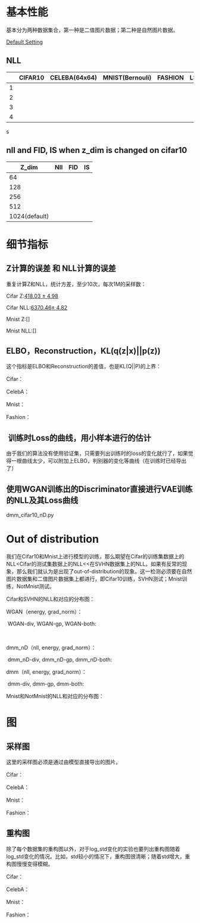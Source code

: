# 基本性能

基本分为两种数据集合，第一种是二值图片数据；第二种是自然图片数据。

[Default Setting](http://mlserver.ipwx.me:7897/5de601d3ceacfbad434dc02a/)

## NLL

|      | CIFAR10 | CELEBA(64x64) | MNIST(Bernouli) | FASHION | LSUN |
| ---- | :-----: | ------------- | --------------- | ------- | ---- |
| 1    |         |               |                 |         |      |
| 2    |         |               |                 |         |      |
| 3    |         |               |                 |         |      |
| 4    |         |               |                 |         |      |

s

## nll and FID, IS when z_dim is changed on cifar10

| Z_dim         | Nll  | FID  | IS   |
| ------------- | ---- | ---- | ---- |
| 64            |      |      |      |
| 128           |      |      |      |
| 256           |      |      |      |
| 512           |      |      |      |
| 1024(default) |      |      |      |

# 细节指标

## Z计算的误差 和 NLL计算的误差

重复计算Z和NLL，统计方差，至少10次，每次1M的采样数：

Cifar Z:[418.03 $\pm$ 4.98](http://mlserver.ipwx.me:7897/5df8d816ceacfbad434dc062/)

Cifar NLL:[6370.46$\pm$ 4.82](http://mlserver.ipwx.me:7897/5df8d816ceacfbad434dc062/)

Mnist Z:[]

Mnist NLL:[]



## ELBO，Reconstruction，KL(q(z|x)||p(z))

这个指标是ELBO和Reconstruction的差值，也是KL(Q||P)的上界：

Cifar：



CelebA：



Mnist：



Fashion：



##  训练时Loss的曲线，用小样本进行的估计

由于我们的算法没有使用验证集，只需要列出训练时的loss的变化就行了，如果觉得一根曲线太少，可以附加上ELBO，判别器的变化等曲线（在训练时已经导出了）





## 使用WGAN训练出的Discriminator直接进行VAE训练的NLL及其Loss曲线

dmm_cifar10_nD.py







# Out of distribution

我们在Cifar10和Mnist上进行模型的训练，那么期望在Cifar的训练集数据上的NLL<Cifar的测试集数据上的NLL<<在SVHN数据集上的NLL。如果有反常的现象，那么我们就认为是出现了out-of-distribution的现象。这一检测必须要在自然图片数据集和二值图片数据集上都进行，即Cifar10训练，SVHN测试；Mnist训练，NotMnist测试。

Cifar和SVHN的NLL和对应的分布图：

WGAN（energy, grad_norm）：

​	WGAN-div, WGAN-gp, WGAN-both:

​	

dmm_nD（nll, energy, grad_norm）：

​	dmm_nD-div, dmm_nD-gp, dmm_nD-both:



dmm（nll, energy, grad_norm）：

​	dmm-div, dmm-gp, dmm-both:



Mnist和NotMnist的NLL和对应的分布图：



# 图

## 采样图

这里的采样图必须是通过由模型直接导出的图片。

Cifar：



CelebA：



Mnist：



Fashion：



## 重构图

除了每个数据集的重构图以外，对于log_std变化的实验也要列出重构图随着log_std变化的情况。比如，std较小的情况下，重构图很清晰；随着std增大，重构图慢慢变得模糊。

Cifar：



CelebA：



Mnist：



Fashion：



